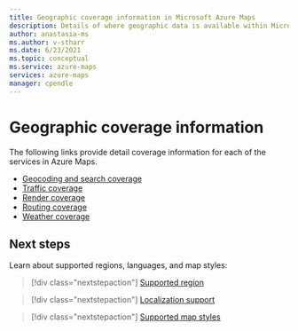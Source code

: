 ```yaml
---
title: Geographic coverage information in Microsoft Azure Maps
description: Details of where geographic data is available within Microsoft Azure Maps.
author: anastasia-ms
ms.author: v-stharr
ms.date: 6/23/2021
ms.topic: conceptual
ms.service: azure-maps
services: azure-maps
manager: cpendle
---
```


# Geographic coverage information

The following links provide detail coverage information for each of the services in Azure Maps.

* [Geocoding and search coverage](geocoding-coverage.md)
* [Traffic coverage](traffic-coverage.md)
* [Render coverage](render-coverage.md)
* [Routing coverage](routing-coverage.md)
* [Weather coverage](weather-coverage.md)

## Next steps

Learn about supported regions, languages, and map styles:

> [!div class="nextstepaction"]
> [Supported region](about-azure-maps.md#supported-regions)

> [!div class="nextstepaction"]
> [Localization support](supported-languages.md)

> [!div class="nextstepaction"]
> [Supported map styles](supported-map-styles.md)